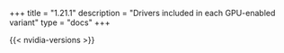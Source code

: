 +++
title = "1.21.1"
description = "Drivers included in each GPU-enabled variant"
type = "docs"
+++

{{< nvidia-versions >}}
